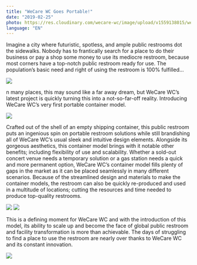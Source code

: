 ```yaml
---
title: "WeCare WC Goes Portable!"
date: "2019-02-25"
photo: https://res.cloudinary.com/wecare-wc/image/upload/v1559138015/wecarewc%20portable/wecarewc-portable-teaser-2.jpg
language: "EN"
---
```


Imagine a city where futuristic, spotless, and ample public restrooms dot the sidewalks. Nobody has to frantically search for a place to do their business or pay a shop some money to use its mediocre restroom, because most corners have a top-notch public restroom ready for use. The population’s basic need and right of using the restroom is 100% fulfilled…

![](https://res.cloudinary.com/wecare-wc/image/upload/v1559136526/wecarewc%20portable/wecarewc-portable-sink.jpg)

n many places, this may sound like a far away dream, but WeCare WC’s latest project is quickly turning this into a not-so-far-off reality. Introducing WeCare WC’s very first portable container model.

![](https://res.cloudinary.com/wecare-wc/image/upload/v1559136510/wecarewc%20portable/190122_WeCare_xCube_131_iwmixe.jpg)

Crafted out of the shell of an empty shipping container, this public restroom puts an ingenious spin on portable restroom solutions while still brandishing all of WeCare WC’s usual sleek and intuitive design elements. Alongside its gorgeous aesthetics, this container model brings with it notable other benefits; including flexibility of use and scalability. Whether a sold-out concert venue needs a temporary solution or a gas station needs a quick and more permanent option, WeCare WC’s container model fills plenty of gaps in the market as it can be placed seamlessly in many different scenarios. Because of the streamlined design and materials to make the container models, the restroom can also be quickly re-produced and used in a multitude of locations; cutting the resources and time needed to produce top-quality restrooms.

![](https://res.cloudinary.com/wecare-wc/image/upload/v1559136510/wecarewc%20portable/wecarewc-portable-toilet.jpg)
![](https://res.cloudinary.com/wecare-wc/image/upload/v1559136510/wecarewc%20portable/wecarewc-portable-shower.jpg)

This is a defining moment for WeCare WC and with the introduction of this model, its ability to scale up and become the face of global public restroom and facility transformation is more than achievable. The days of struggling to find a place to use the restroom are nearly over thanks to WeCare WC and its constant innovation.

![](https://res.cloudinary.com/wecare-wc/image/upload/v1559136512/wecarewc%20portable/190122_WeCare_xCube_190_l5eflh.jpg)


